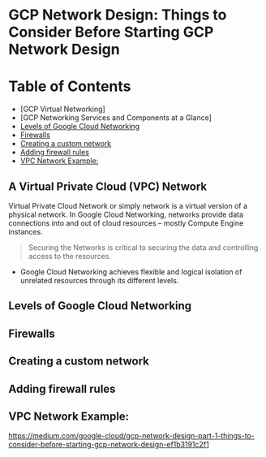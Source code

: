 # GCP Network Design: Things to Consider Before Starting GCP Network Design

# Table of Contents
- [GCP Virtual Networking]
- [GCP Networking Services and Components at a Glance]
- [Levels of Google Cloud Networking](#)
- [Firewalls](#)
- [Creating a custom network](#)
- [Adding firewall rules](#)
- [VPC Network Example:](#)



## A Virtual Private Cloud (VPC) Network
Virtual Private Cloud Network or simply network is a virtual version of a physical network. In Google Cloud Networking, networks provide data connections into and out of cloud resources – mostly Compute Engine instances. 
> Securing the Networks is critical to securing the data and controlling access to the resources.

- Google Cloud Networking achieves flexible and logical isolation of unrelated resources through its different levels.



## Levels of Google Cloud Networking


## Firewalls


## Creating a custom network


## Adding firewall rules


## VPC Network Example:
















https://medium.com/google-cloud/gcp-network-design-part-1-things-to-consider-before-starting-gcp-network-design-ef1b3191c2f1
